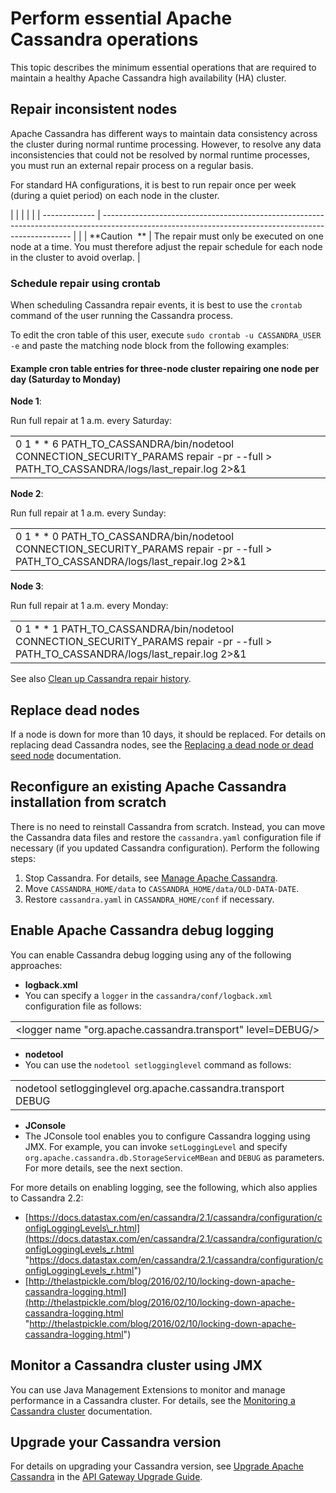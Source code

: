 # Perform essential Apache Cassandra operations

This topic describes the minimum essential operations that are required
to maintain a healthy Apache Cassandra high availability (HA) cluster.

## <span id="Perform"></span>Repair inconsistent nodes

Apache Cassandra has different ways to maintain data consistency across
the cluster during normal runtime processing. However, to resolve any
data inconsistencies that could not be resolved by normal runtime
processes, you must run an external repair process on a regular basis.

For standard HA configurations, it is best to run repair once per week
(during a quiet period) on each node in the
cluster.

|  |               |                                                                                                                                                      |
|  | ------------- | ---------------------------------------------------------------------------------------------------------------------------------------------------- |
|  | **Caution  ** | The repair must only be executed on one node at a time. You must therefore adjust the repair schedule for each node in the cluster to avoid overlap. |

### Schedule repair using crontab

When scheduling Cassandra repair events, it is best to use the `crontab`
command of the user running the Cassandra process.

To edit the cron table of this user, execute `sudo crontab -u
CASSANDRA_USER -e` and paste the matching node block from the following
examples:

#### Example cron table entries for three-node cluster repairing one node per day (Saturday to Monday)

**Node 1**:

Run full repair at 1 a.m. every
Saturday:

|                                                                                                                                                |
| ---------------------------------------------------------------------------------------------------------------------------------------------- |
| 0 1 \* \* 6 PATH\_TO\_CASSANDRA/bin/nodetool CONNECTION\_SECURITY\_PARAMS repair -pr --full \> PATH\_TO\_CASSANDRA/logs/last\_repair.log 2\>&1 |

**Node 2**:

Run full repair at 1 a.m. every
Sunday:

|                                                                                                                                                |
| ---------------------------------------------------------------------------------------------------------------------------------------------- |
| 0 1 \* \* 0 PATH\_TO\_CASSANDRA/bin/nodetool CONNECTION\_SECURITY\_PARAMS repair -pr --full \> PATH\_TO\_CASSANDRA/logs/last\_repair.log 2\>&1 |

**Node 3**:

Run full repair at 1 a.m. every
Monday:

|                                                                                                                                                |
| ---------------------------------------------------------------------------------------------------------------------------------------------- |
| 0 1 \* \* 1 PATH\_TO\_CASSANDRA/bin/nodetool CONNECTION\_SECURITY\_PARAMS repair -pr --full \> PATH\_TO\_CASSANDRA/logs/last\_repair.log 2\>&1 |

See also [Clean up Cassandra repair
history](cassandra_BestPractices.htm#Clean).

## <span id="Replace"></span>Replace dead nodes

If a node is down for more than 10 days, it should be replaced. For
details on replacing dead Cassandra nodes, see the [Replacing a dead
node or dead seed
node](https://docs.datastax.com/en/archived/cassandra/2.2/cassandra/operations/opsReplaceNode.html)
documentation.

## Reconfigure an existing Apache Cassandra installation from scratch

There is no need to reinstall Cassandra from scratch. Instead, you can
move the Cassandra data files and restore the `cassandra.yaml`
configuration file if necessary (if you updated Cassandra
configuration). Perform the following steps:

1.  Stop Cassandra. For details, see [Manage Apache
    Cassandra](cassandra_manage.htm).
2.  Move `CASSANDRA_HOME/data` to `CASSANDRA_HOME/data/OLD-DATA-DATE`.
3.  Restore `cassandra.yaml` in `CASSANDRA_HOME/conf` if necessary.

## Enable Apache Cassandra debug logging

You can enable Cassandra debug logging using any of the following
approaches:

  - **logback.xml**
  - You can specify a `logger` in the `cassandra/conf/logback.xml`
    configuration file as follows:

|                                                               |
| ------------------------------------------------------------- |
| \<logger name "org.apache.cassandra.transport" level=DEBUG/\> |

  - **nodetool**
  - You can use the `nodetool setlogginglevel` command as follows:

|                                                               |
| ------------------------------------------------------------- |
| nodetool setlogginglevel org.apache.cassandra.transport DEBUG |

  - **JConsole**
  - The JConsole tool enables you to configure Cassandra logging using
    JMX. For example, you can invoke `setLoggingLevel` and specify
    `org.apache.cassandra.db.StorageServiceMBean` and `DEBUG` as
    parameters. For more details, see the next section.

For more details on enabling logging, see the following, which also
applies to Cassandra
    2.2:

  - [https://docs.datastax.com/en/cassandra/2.1/cassandra/configuration/configLoggingLevels\_r.html](https://docs.datastax.com/en/cassandra/2.1/cassandra/configuration/configLoggingLevels_r.html "https://docs.datastax.com/en/cassandra/2.1/cassandra/configuration/configLoggingLevels_r.html")
  - [http://thelastpickle.com/blog/2016/02/10/locking-down-apache-cassandra-logging.html](http://thelastpickle.com/blog/2016/02/10/locking-down-apache-cassandra-logging.html "http://thelastpickle.com/blog/2016/02/10/locking-down-apache-cassandra-logging.html")

## <span id="Monitor"></span>Monitor a Cassandra cluster using JMX

You can use Java Management Extensions to monitor and manage performance
in a Cassandra cluster. For details, see the [Monitoring a Cassandra
cluster](https://docs.datastax.com/en/archived/cassandra/2.2/cassandra/operations/opsMonitoring.html)
documentation.

## Upgrade your Cassandra version

For details on upgrading your Cassandra version, see [Upgrade Apache
Cassandra](/csh?context=801&product=prod-api-gateway-77) in the [API
Gateway Upgrade
Guide](/bundle/APIGateway_77_UpgradeGuide_allOS_en_HTML5).
